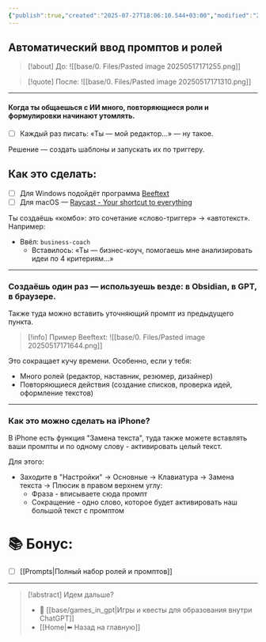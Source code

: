 ```yaml
---
{"publish":true,"created":"2025-07-27T18:06:10.544+03:00","modified":"2025-08-02T13:21:56.043+03:00","cssclasses":""}
---
```


## Автоматический ввод промптов и ролей

>[!about] До:
> ![[base/0. Files/Pasted image 20250517171255.png]]

>[!quote] После:
> ![[base/0. Files/Pasted image 20250517171310.png]]

---
#### Когда ты общаешься с ИИ много, повторяющиеся роли и формулировки начинают утомлять. 

- [ ] Каждый раз писать: «Ты — мой редактор…» — ну такое.

Решение — создать шаблоны и запускать их по триггеру.

## Как это сделать:

- [ ] Для Windows подойдёт программа [Beeftext](https://beeftext.org/)
- [ ] Для macOS — [Raycast - Your shortcut to everything](https://www.raycast.com/)

Ты создаёшь «комбо»: это сочетание «слово-триггер» → «автотекст». Например:

- Ввёл: `business-coach`
	- Вставилось: «Ты — бизнес-коуч, помогаешь мне анализировать идеи по 4 критериям...»

---
### Создаёшь один раз — используешь везде: в Obsidian, в GPT, в браузере.

Также туда можно вставить уточняющий промпт из предыдущего пункта.

>[!info] Пример Beeftext:
>![[base/0. Files/Pasted image 20250517171644.png]]

Это сокращает кучу времени. Особенно, если у тебя:

- Много ролей (редактор, наставник, резюмер, дизайнер)
- Повторяющиеся действия (создание списков, проверка идей, оформление текстов)

---
### Как это можно сделать на iPhone?

В iPhone есть функция "Замена текста", туда также можете вставлять ваши промпты и по одному слову - активировать целый текст.

Для этого:
- Заходите в "Настройки" -> Основные -> Клавиатура -> Замена текста ->  Плюсик в правом верхнем углу:
	- Фраза - вписываете сюда промпт
	- Сокращение - одно слово, которое будет активировать наш большой текст с промптом


# 📚 Бонус:

- [ ] [[Prompts\|Полный набор ролей и промптов]]

---
> [!abstract] Идем дальше?
> - 🧠 [[base/games_in_gpt\|Игры и квесты для образования внутри ChatGPT]]
> - [[Home\|⬅️ Назад на главную]]